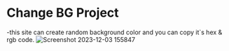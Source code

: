 # Change BG Project
  -this site can create random background color and you can copy it`s hex & rgb code.
![Screenshot 2023-12-03 155847](https://github.com/hedaetul/Change-Bg-Project/assets/145209362/a0f8f0e3-146a-45bb-a251-217337c5df7c)
